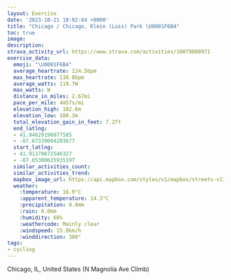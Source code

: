 ```yaml
---
layout: Exercise
date: '2023-10-21 18:02:04 +0000'
title: "Chicago / Chicago, Klein (Lois) Park \U0001F6B4"
toc: true
image:
description:
strava_activity_url: https://www.strava.com/activities/10079880971
exercise_data:
  emoji: "\U0001F6B4"
  average_heartrate: 124.5bpm
  max_heartrate: 138.0bpm
  average_watts: 119.7W
  max_watts: W
  distance_in_miles: 2.67mi
  pace_per_mile: 4m57s/mi
  elevation_high: 182.6m
  elevation_low: 180.3m
  total_elevation_gain_in_feet: 7.2ft
  end_latlng:
  - 41.94629196077585
  - -87.67339004203677
  start_latlng:
  - 41.91370672546327
  - -87.65300625935197
  similar_activities_count:
  similar_activities_trend:
  mapbox_image_url: https://api.mapbox.com/styles/v1/mapbox/streets-v11/static/path-5+787af2-1.0(gqy~Fne_vO_AzAaIxLCJ_A~A%7BQxX%7DC~Es%40%60A_A%60BiDjFaA%60BeD%60FgAxAKHwB%40%5BAyCLgBBcY%5C%7BEDgCA_GP_WXiACeBFgB%40cBF_A%3FwAB_B%3FyADmBAA%5E%40bB%3FdBCTOVq%40h%40oGtDaDtBcF%7CC),pin-s-s+e5b22e(-87.65544,41.91524),pin-s-f+89ae00(-87.67251000000002,41.94524)/auto/800x800?access_token=pk.eyJ1Ijoiam9zaGJlY2ttYW4iLCJhIjoiY205eWR2aDd1MWZ6djJrbXc4a3M0bWZleiJ9.XiG9OWkNcZk2QzjJbxLB4A
  weather:
    :temperature: 16.9°C
    :apparent_temperature: 14.3°C
    :precipitation: 0.0mm
    :rain: 0.0mm
    :humidity: 60%
    :weathercode: Mainly clear
    :windspeed: 15.9km/h
    :winddirection: 308°
tags:
- cycling
---
```

Chicago, IL, United States (N Magnolia Ave Climb)
